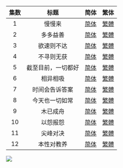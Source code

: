 

| 集数 |        标题        |                             简体                             |                             繁体                             |
| :--: | :----------------: | :----------------------------------------------------------: | :----------------------------------------------------------: |
|  1   |       慢慢来       | [简体](https://raw.githubusercontent.com/SweetSub/SweetSub/master/Archive/Lycoris%20Recoil%2F%5BSweetSub%5D%20Lycoris%20Recoil%20-%2001.chs.ass) | [繁體](https://raw.githubusercontent.com/SweetSub/SweetSub/master/Archive/Lycoris%20Recoil%2F%5BSweetSub%5D%20Lycoris%20Recoil%20-%2001.cht.ass) |
|  2   |      多多益善      | [简体](https://raw.githubusercontent.com/SweetSub/SweetSub/master/Archive/Lycoris%20Recoil%2F%5BSweetSub%5D%20Lycoris%20Recoil%20-%2002.chs.ass) | [繁體](https://raw.githubusercontent.com/SweetSub/SweetSub/master/Archive/Lycoris%20Recoil%2F%5BSweetSub%5D%20Lycoris%20Recoil%20-%2002.cht.ass) |
|  3   |     欲速则不达     | [简体](https://raw.githubusercontent.com/SweetSub/SweetSub/master/Archive/Lycoris%20Recoil%2F%5BSweetSub%5D%20Lycoris%20Recoil%20-%2003.chs.ass) | [繁體](https://raw.githubusercontent.com/SweetSub/SweetSub/master/Archive/Lycoris%20Recoil%2F%5BSweetSub%5D%20Lycoris%20Recoil%20-%2003.cht.ass) |
|  4   |     不寻则无获     | [简体](https://raw.githubusercontent.com/SweetSub/SweetSub/master/Archive/Lycoris%20Recoil%2F%5BSweetSub%5D%20Lycoris%20Recoil%20-%2004.chs.ass) | [繁體](https://raw.githubusercontent.com/SweetSub/SweetSub/master/Archive/Lycoris%20Recoil%2F%5BSweetSub%5D%20Lycoris%20Recoil%20-%2004.cht.ass) |
|  5   | 截至目前，一切都好 | [简体](https://raw.githubusercontent.com/SweetSub/SweetSub/master/Archive/Lycoris%20Recoil%2F%5BSweetSub%5D%20Lycoris%20Recoil%20-%2005.chs.ass) | [繁體](https://raw.githubusercontent.com/SweetSub/SweetSub/master/Archive/Lycoris%20Recoil%2F%5BSweetSub%5D%20Lycoris%20Recoil%20-%2005.cht.ass) |
|  6   | 相异相吸 | [简体](https://raw.githubusercontent.com/SweetSub/SweetSub/master/Archive/Lycoris%20Recoil%2F%5BSweetSub%5D%20Lycoris%20Recoil%20-%2006.chs.ass) | [繁體](https://raw.githubusercontent.com/SweetSub/SweetSub/master/Archive/Lycoris%20Recoil%2F%5BSweetSub%5D%20Lycoris%20Recoil%20-%2006.cht.ass) |
| 7 | 时间会告诉答案 | [简体](https://raw.githubusercontent.com/SweetSub/SweetSub/master/Archive/Lycoris%20Recoil%2F%5BSweetSub%5D%20Lycoris%20Recoil%20-%2007.chs.ass) | [繁體](https://raw.githubusercontent.com/SweetSub/SweetSub/master/Archive/Lycoris%20Recoil%2F%5BSweetSub%5D%20Lycoris%20Recoil%20-%2007.cht.ass) |
| 8 | 今天也一切如常 | [简体](https://raw.githubusercontent.com/SweetSub/SweetSub/master/Archive/Lycoris%20Recoil%2F%5BSweetSub%5D%20Lycoris%20Recoil%20-%2008.chs.ass) | [繁體](https://raw.githubusercontent.com/SweetSub/SweetSub/master/Archive/Lycoris%20Recoil%2F%5BSweetSub%5D%20Lycoris%20Recoil%20-%2008.cht.ass) |
| 9 | 木已成舟 | [简体](https://raw.githubusercontent.com/SweetSub/SweetSub/master/Archive/Lycoris%20Recoil%2F%5BSweetSub%5D%20Lycoris%20Recoil%20-%2009.chs.ass) | [繁體](https://raw.githubusercontent.com/SweetSub/SweetSub/master/Archive/Lycoris%20Recoil%2F%5BSweetSub%5D%20Lycoris%20Recoil%20-%2009.cht.ass) |
| 10 | 以怨报怨 | [简体](https://raw.githubusercontent.com/SweetSub/SweetSub/master/Archive/Lycoris%20Recoil%2F%5BSweetSub%5D%20Lycoris%20Recoil%20-%2010.chs.ass) | [繁體](https://raw.githubusercontent.com/SweetSub/SweetSub/master/Archive/Lycoris%20Recoil%2F%5BSweetSub%5D%20Lycoris%20Recoil%20-%2010.cht.ass) |
| 11 | 尖峰对决 | [简体](https://raw.githubusercontent.com/SweetSub/SweetSub/master/Archive/Lycoris%20Recoil%2F%5BSweetSub%5D%20Lycoris%20Recoil%20-%2011.chs.ass) | [繁體](https://raw.githubusercontent.com/SweetSub/SweetSub/master/Archive/Lycoris%20Recoil%2F%5BSweetSub%5D%20Lycoris%20Recoil%20-%2011.cht.ass) |
| 12 | 本性对教养 | [简体](https://raw.githubusercontent.com/SweetSub/SweetSub/master/Archive/Lycoris%20Recoil%2F%5BSweetSub%5D%20Lycoris%20Recoil%20-%2012.chs.ass) | [繁體](https://raw.githubusercontent.com/SweetSub/SweetSub/master/Archive/Lycoris%20Recoil%2F%5BSweetSub%5D%20Lycoris%20Recoil%20-%2012.cht.ass) |

![](https://p.sda1.dev/6/18d6fe23166e9fac52adfe2ef50758f2/LycorisRecoil02-3.jpg)
